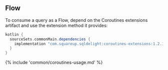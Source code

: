 ## Flow

To consume a query as a Flow, depend on the Coroutines extensions artifact and use the extension method it provides:

```groovy
kotlin {
  sourceSets.commonMain.dependencies {
    implementation "com.squareup.sqldelight:coroutines-extensions:1.2.1"
  }
}
```

{% include 'common/coroutines-usage.md' %}

